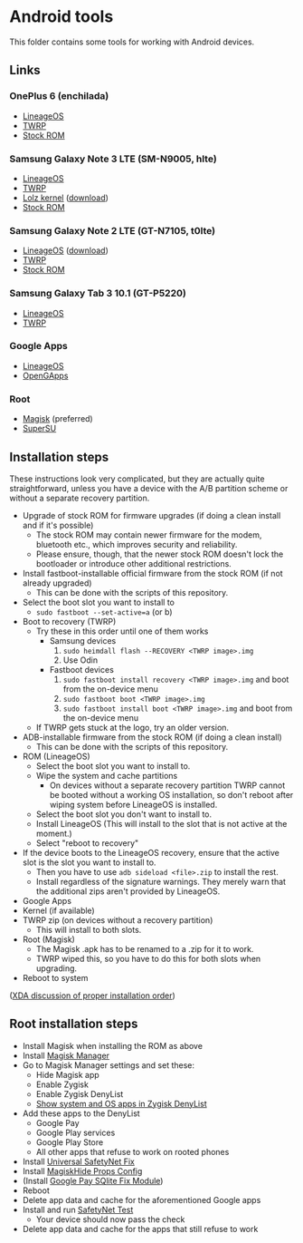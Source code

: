 # Android tools
This folder contains some tools for working with Android devices.

## Links

### OnePlus 6 (enchilada)
- [LineageOS](https://download.lineageos.org/enchilada)
- [TWRP](https://twrp.me/oneplus/oneplus6.html)
- [Stock ROM](https://www.oneplus.com/global/support/softwareupgrade/details?code=PM1574156173727)

### Samsung Galaxy Note 3 LTE (SM-N9005, hlte)
- [LineageOS](https://download.lineageos.org/hlte)
- [TWRP](https://twrp.me/samsung/samsunggalaxynote3qualcomm.html)
- [Lolz kernel](https://forum.xda-developers.com/t/clang-13-lolz-kernel-v16-android-9-10-11-stable.3812469/) ([download](https://www.pling.com/p/1410846/))
- [Stock ROM](https://sfirmware.com/samsung-sm-n9005/)

### Samsung Galaxy Note 2 LTE (GT-N7105, t0lte)
- [LineageOS](https://forum.xda-developers.com/t/rom-eol-7-1-2-official-lineageos-for-t0lte.3538310/) ([download](https://androidfilehost.com/?fid=1395089523397906488))
- [TWRP](https://twrp.me/samsung/samsunggalaxynote2n7105.html)
- [Stock ROM](https://sfirmware.com/samsung-gt-n7105/)

### Samsung Galaxy Tab 3 10.1 (GT-P5220)
- [LineageOS](https://forum.xda-developers.com/t/rom-gt-p52xx-unofficial-7-1-2-lineageos-14-1.3587761/)
- [TWRP](https://forum.xda-developers.com/t/recovery-gt-p52xx-unofficial-twrp-3-x-for-samsung-galaxy-tab-3-10-1.3340938/)

### Google Apps
- [LineageOS](https://wiki.lineageos.org/gapps.html)
- [OpenGApps](https://opengapps.org/)

### Root
- [Magisk](https://github.com/topjohnwu/Magisk) (preferred)
- [SuperSU](https://supersuroot.org/)

## Installation steps
These instructions look very complicated, but they are actually quite straightforward,
unless you have a device with the A/B partition scheme or without a separate recovery partition.

- Upgrade of stock ROM for firmware upgrades (if doing a clean install and if it's possible)
  - The stock ROM may contain newer firmware for the modem, bluetooth etc., which improves security and reliability.
  - Please ensure, though, that the newer stock ROM doesn't lock the bootloader or introduce other additional restrictions.
- Install fastboot-installable official firmware from the stock ROM (if not already upgraded)
  - This can be done with the scripts of this repository.
- Select the boot slot you want to install to
  - `sudo fastboot --set-active=a` (or b)
- Boot to recovery (TWRP)
  - Try these in this order until one of them works
    - Samsung devices
       1) `sudo heimdall flash --RECOVERY <TWRP image>.img`
       2) Use Odin
    - Fastboot devices
      1) `sudo fastboot install recovery <TWRP image>.img` and boot from the on-device menu
      2) `sudo fastboot boot <TWRP image>.img`
      3) `sudo fastboot install boot <TWRP image>.img` and boot from the on-device menu
  - If TWRP gets stuck at the logo, try an older version.
- ADB-installable firmware from the stock ROM (if doing a clean install)
  - This can be done with the scripts of this repository.
- ROM (LineageOS)
  - Select the boot slot you want to install to.
  - Wipe the system and cache partitions
    - On devices without a separate recovery partition TWRP cannot be booted without a working OS installation,
      so don't reboot after wiping system before LineageOS is installed.
  - Select the boot slot you don't want to install to.
  - Install LineageOS (This will install to the slot that is not active at the moment.)
  - Select "reboot to recovery"
- If the device boots to the LineageOS recovery, ensure that the active slot is the slot you want to install to.
  - Then you have to use `adb sideload <file>.zip` to install the rest.
  - Install regardless of the signature warnings. They merely warn that the additional zips aren't provided by LineageOS.
- Google Apps
- Kernel (if available)
- TWRP zip (on devices without a recovery partition)
  - This will install to both slots.
- Root (Magisk)
  - The Magisk .apk has to be renamed to a .zip for it to work.
  - TWRP wiped this, so you have to do this for both slots when upgrading.
- Reboot to system

([XDA discussion of proper installation order](https://forum.xda-developers.com/t/what-is-the-proper-order-of-flashing-rom-kernel-root-gapps-and-anti-throttle.3651521/))

## Root installation steps
- Install Magisk when installing the ROM as above
- Install [Magisk Manager](https://github.com/topjohnwu/Magisk)
- Go to Magisk Manager settings and set these:
  - Hide Magisk app
  - Enable Zygisk
  - Enable Zygisk DenyList
  - [Show system and OS apps in Zygisk DenyList](https://i.imgur.com/jsu2Xsm.jpg)
- Add these apps to the DenyList
  - Google Pay
  - Google Play services
  - Google Play Store
  - All other apps that refuse to work on rooted phones
- Install [Universal SafetyNet Fix](https://github.com/kdrag0n/safetynet-fix)
- Install [MagiskHide Props Config](https://github.com/Magisk-Modules-Repo/MagiskHidePropsConf)
- (Install [Google Pay SQlite Fix Module](https://forum.xda-developers.com/t/working-magisk-with-google-pay-as-of-gms-17-1-22-on-pie.3929950/page-9#post-79643248))
- Reboot
- Delete app data and cache for the aforementioned Google apps
- Install and run [SafetyNet Test](https://play.google.com/store/apps/details?id=org.freeandroidtools.safetynettest)
  - Your device should now pass the check
- Delete app data and cache for the apps that still refuse to work
